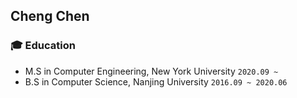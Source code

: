 ## Cheng Chen

### :mortar_board: Education
- M.S in Computer Engineering, New York University `2020.09 ~`
- B.S in Computer Science, Nanjing University `2016.09 ~ 2020.06`
